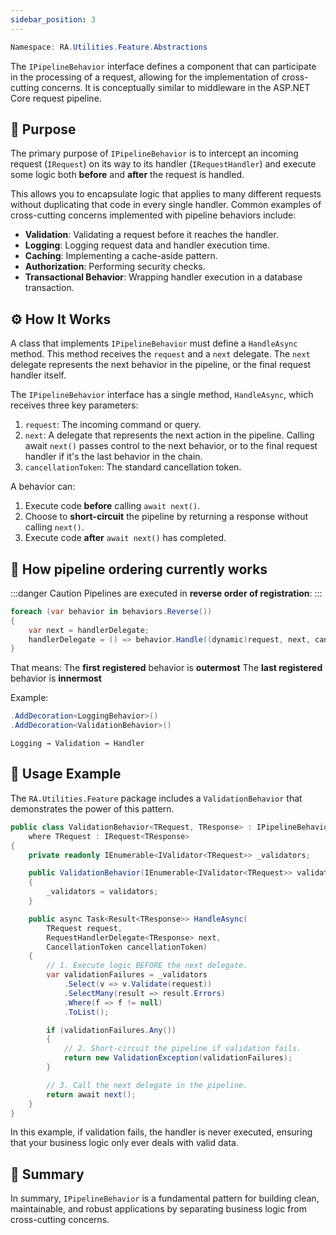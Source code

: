 ```yaml
---
sidebar_position: 3
---
```


```powershell
Namespace: RA.Utilities.Feature.Abstractions
```

The `IPipelineBehavior` interface defines a component that can participate in the processing of a request, allowing for the implementation of cross-cutting concerns.
It is conceptually similar to middleware in the ASP.NET Core request pipeline.

## 🎯 Purpose

The primary purpose of `IPipelineBehavior` is to intercept an incoming request (`IRequest`) on its way to its handler (`IRequestHandler`) and execute some logic both **before** and **after** the request is handled.

This allows you to encapsulate logic that applies to many different requests without duplicating that code in every single handler.
Common examples of cross-cutting concerns implemented with pipeline behaviors include:

-   **Validation**: Validating a request before it reaches the handler.
-   **Logging**: Logging request data and handler execution time.
-   **Caching**: Implementing a cache-aside pattern.
-   **Authorization**: Performing security checks.
-   **Transactional Behavior**: Wrapping handler execution in a database transaction.

## ⚙️ How It Works

A class that implements `IPipelineBehavior` must define a `HandleAsync` method. This method receives the `request` and a `next` delegate. The `next` delegate represents the next behavior in the pipeline, or the final request handler itself.

The `IPipelineBehavior` interface has a single method, `HandleAsync`, which receives three key parameters:

1. `request`: The incoming command or query.
2. `next`: A delegate that represents the next action in the pipeline.
Calling await `next()` passes control to the next behavior, or to the final request handler if it's the last behavior in the chain.
3. `cancellationToken`: The standard cancellation token.

A behavior can:
1.  Execute code **before** calling `await next()`.
2.  Choose to **short-circuit** the pipeline by returning a response without calling `next()`.
3.  Execute code **after** `await next()` has completed.

## 🧠 How pipeline ordering currently works

:::danger Caution
Pipelines are executed in **reverse order of registration**:
:::


```csharp
foreach (var behavior in behaviors.Reverse())
{
    var next = handlerDelegate;
    handlerDelegate = () => behavior.Handle((dynamic)request, next, cancellationToken);
}
```

That means:
The **first registered** behavior is **outermost**
The **last registered** behavior is **innermost**

Example:
```csharp
.AddDecoration<LoggingBehavior>()
.AddDecoration<ValidationBehavior>()
```

```
Logging → Validation → Handler
```

## 🚀 Usage Example

The `RA.Utilities.Feature` package includes a `ValidationBehavior` that demonstrates the power of this pattern.

```csharp
public class ValidationBehavior<TRequest, TResponse> : IPipelineBehavior<TRequest, TResponse>
    where TRequest : IRequest<TResponse>
{
    private readonly IEnumerable<IValidator<TRequest>> _validators;

    public ValidationBehavior(IEnumerable<IValidator<TRequest>> validators)
    {
        _validators = validators;
    }

    public async Task<Result<TResponse>> HandleAsync(
        TRequest request,
        RequestHandlerDelegate<TResponse> next,
        CancellationToken cancellationToken)
    {
        // 1. Execute logic BEFORE the next delegate.
        var validationFailures = _validators
            .Select(v => v.Validate(request))
            .SelectMany(result => result.Errors)
            .Where(f => f != null)
            .ToList();

        if (validationFailures.Any())
        {
            // 2. Short-circuit the pipeline if validation fails.
            return new ValidationException(validationFailures);
        }

        // 3. Call the next delegate in the pipeline.
        return await next();
    }
}
```

In this example, if validation fails, the handler is never executed, ensuring that your business logic only ever deals with valid data.

## 🧠 Summary
In summary, `IPipelineBehavior` is a fundamental pattern for building clean, maintainable, and robust applications by separating business logic from cross-cutting concerns.

